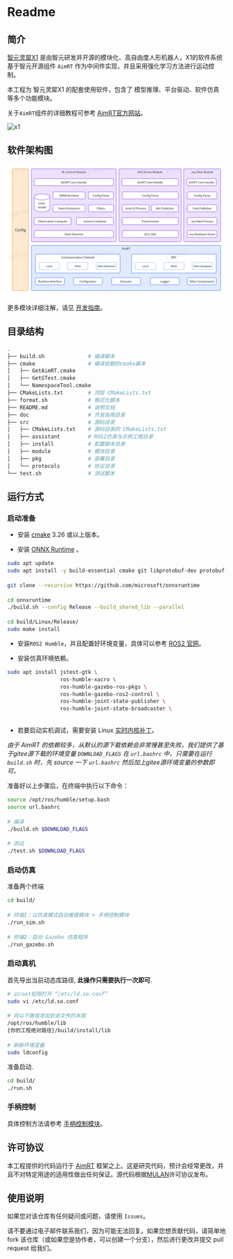 # Readme

## 简介

[智元灵犀X1](https://www.zhiyuan-robot.com/qzproduct/169.html) 是由智元研发并开源的模块化、高自由度人形机器人，X1的软件系统基于智元开源组件 `AimRT` 作为中间件实现，并且采用强化学习方法进行运动控制。

本工程为 智元灵犀X1 的配套使用软件，包含了 模型推理、平台驱动、软件仿真 等多个功能模块。

关于`AimRT`组件的详细教程可参考 [AimRT官方网站](https://aimrt.org/)。

![x1](doc/x1.jpg)

## 软件架构图

![sw_arch](doc/sw_arch.png)

更多模块详细注解，请见 [开发指南](doc/tutorials.zh_CN.md)。

## 目录结构

```bash
.
├── build.sh              # 编译脚本
├── cmake                 # 编译依赖的cmake脚本
│   ├── GetAimRT.cmake
│   ├── GetGTest.cmake
│   └── NamespaceTool.cmake
├── CMakeLists.txt        # 顶层 CMakeLists.txt
├── format.sh             # 格式化脚本
├── README.md             # 说明文档
├── doc                   # 开发指南目录
├── src                   # 源码目录
│   ├── CMakeLists.txt    # 源码目录的 CMakeLists.txt
│   ├── assistant         # ROS2仿真与示例工程目录
│   ├── install           # 配置脚本目录
│   ├── module            # 模块目录
│   ├── pkg               # 部署目录
│   └── protocols         # 协议目录
└── test.sh               # 测试脚本
```

## 运行方式

### 启动准备

- 安装 [cmake](https://cmake.org/download/) 3.26 或以上版本。

- 安装 [ONNX Runtime](https://github.com/microsoft/onnxruntime) 。

```bash
sudo apt update
sudo apt install -y build-essential cmake git libprotobuf-dev protobuf-compiler

git clone --recursive https://github.com/microsoft/onnxruntime

cd onnxruntime
./build.sh --config Release --build_shared_lib --parallel

cd build/Linux/Release/
sudo make install
```

- 安装`ROS2 Humble`，并且配置好环境变量，具体可以参考 [ROS2 官网](https://docs.ros.org/en/humble/Installation/Ubuntu-Install-Debians.html)。

- 安装仿真环境依赖。

```bash
sudo apt install jstest-gtk \
                 ros-humble-xacro \
                 ros-humble-gazebo-ros-pkgs \
                 ros-humble-gazebo-ros2-control \
                 ros-humble-joint-state-publisher \
                 ros-humble-joint-state-broadcaster \
                 
```

- 若要启动实机调试，需要安装 Linux [实时内核补丁](https://wiki.linuxfoundation.org/realtime/start)。

*由于 AimRT 的依赖较多，从默认的源下载依赖会非常慢甚至失败，我们提供了基于gitee源下载的环境变量 `DOWNLOAD_FLAGS` 在 `url.bashrc` 中，只需要在运行 `build.sh` 时，先 source 一下 `url.bashrc` 然后加上gitee源环境变量的参数即可。*

准备好以上步骤后，在终端中执行以下命令：

```bash
source /opt/ros/humble/setup.bash
source url.bashrc

# 编译
./build.sh $DOWNLOAD_FLAGS

# 测试
./test.sh $DOWNLOAD_FLAGS
```

### 启动仿真

准备两个终端

```bash
cd build/

# 终端1：以仿真模式启动推理模块 + 手柄控制模块
./run_sim.sh

# 终端2：启动 Gazebo 仿真程序
./run_gazebo.sh
```

### 启动真机

首先导出当前动态库路径, **此操作只需要执行一次即可**.

```bash
# 以root权限打开 “/etc/ld.so.conf”
sudo vi /etc/ld.so.conf

# 将以下路径添加到该文件的末尾
/opt/ros/humble/lib
{你的工程绝对路径}/build/install/lib

# 刷新环境变量
sudo ldconfig
```

准备启动.

```bash
cd build/
./run.sh
```

### 手柄控制

具体控制方法请参考 [手柄控制模块](doc/joy_stick_module/joy_stick_module.zh_CN.md)。

## 许可协议

本工程提供的代码运行于 [AimRT](https://aimrt.org/) 框架之上。这是研究代码，预计会经常更改，并且不对特定用途的适用性做出任何保证。源代码根据[MULAN](https://spdx.org/licenses/MulanPSL-2.0.html)许可协议发布。

## 使用说明

如果您对该仓库有任何疑问或问题，请使用 `Issues`。

请不要通过电子邮件联系我们，因为可能无法回复。如果您想贡献代码，请简单地 fork 该仓库（或如果您是协作者，可以创建一个分支），然后进行更改并提交 pull request 给我们。
